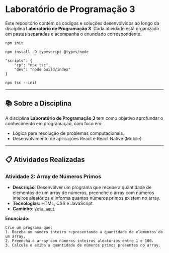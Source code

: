 # **Laboratório de Programação 3**

Este repositório contém os códigos e soluções desenvolvidos ao longo da disciplina **Laboratório de Programação 3**. Cada atividade está organizada em pastas separadas e acompanha o enunciado correspondente.

```
npm init
```

```
npm install -D typescript @types/node
```
```
"scripts": {
    "cp": "npx tsc",
    "dev": "node build/index"
}
```

```
npx tsc --init
```
---

## **📚 Sobre a Disciplina**
A disciplina **Laboratório de Programação 3** tem como objetivo aprofundar o conhecimento em programação, com foco em:

- Lógica para resolução de problemas computacionais.
- Desenvolvimento de aplicações React e React Native (Mobile)

---

## **📋 Atividades Realizadas**
### **Atividade 2: Array de Números Primos**
- **Descrição**: Desenvolver um programa que recebe a quantidade de elementos de um array de números, preenche o array com números inteiros aleatórios e informa quantos números primos existem no array.
- **Tecnologias**: HTML, CSS e JavaScript.
- **Caminho**: [`Veja aqui`](ATIV-2/)

**Enunciado:**
```text
Crie um programa que:
1. Receba um número inteiro representando a quantidade de elementos de um array.
2. Preencha o array com números inteiros aleatórios entre 1 e 100.
3. Calcule e exiba a quantidade de números primos presentes no array.


